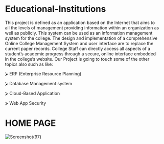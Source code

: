 # Educational-Institutions

This project is defined as an application based on the Internet that aims to all the levels of management providing information within an organization as well as publicly. This system can be used as an information management system for the college. The design and implementation of a comprehensive Online College Management System and user interface are to replace the current paper records. College Staff can directly access all aspects of a student’s academic progress through a secure, online interface embedded in the college’s website. Our Project is going to touch some of the other topics also such as like:

⮚ ERP (Enterprise Resource Planning)

⮚ Database Management system

⮚ Cloud-Based Application

⮚ Web App Security

# HOME PAGE

![Screenshot(97)](https://user-images.githubusercontent.com/53162198/93624916-b6141400-f9fe-11ea-854e-582eaefc9fb5.png)
